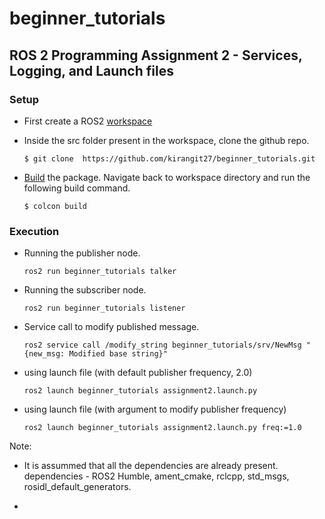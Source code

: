 # beginner_tutorials

## ROS 2 Programming Assignment 2 - Services, Logging, and Launch files

### Setup

 - First create a ROS2 [workspace](https://docs.ros.org/en/humble/Tutorials/Beginner-Client-Libraries/Creating-A-Workspace/Creating-A-Workspace.html)

 - Inside the src folder present in the workspace, clone the github repo.

    ```$ git clone  https://github.com/kirangit27/beginner_tutorials.git```

 - [Build](https://docs.ros.org/en/humble/Tutorials/Beginner-Client-Libraries/Colcon-Tutorial.html) the package.
 Navigate back to workspace directory and run the following build command.

    ```$ colcon build```

### Execution
 - Running the publisher node.

    ```ros2 run beginner_tutorials talker```

 - Running the subscriber node.

    ```ros2 run beginner_tutorials listener```

 - Service call to modify published message.
   
   ```ros2 service call /modify_string beginner_tutorials/srv/NewMsg "{new_msg: Modified base string}"```

 - using launch file (with default publisher frequency, 2.0)

   ```ros2 launch beginner_tutorials assignment2.launch.py```

 - using launch file (with argument to modify publisher frequency)

   ```ros2 launch beginner_tutorials assignment2.launch.py freq:=1.0```

Note: 
 - It is assummed that all the dependencies are already present.
dependencies - ROS2 Humble, ament_cmake, rclcpp, std_msgs, rosidl_default_generators.

 - 
